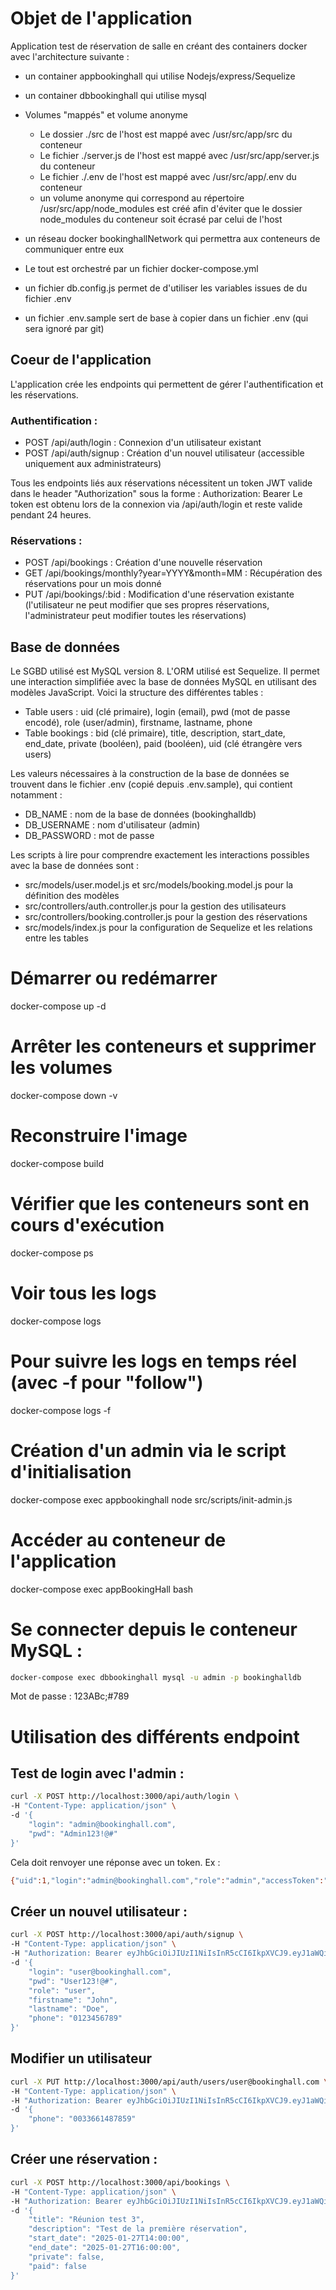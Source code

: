 # Objet de l'application

Application test de réservation de salle en créant des containers docker avec l'architecture suivante : 
* un container appbookinghall qui utilise Nodejs/express/Sequelize
* un container dbbookinghall qui utilise mysql

* Volumes "mappés" et volume anonyme
  - Le dossier ./src de l'host est mappé avec /usr/src/app/src du conteneur
  - Le fichier ./server.js de l'host est mappé avec /usr/src/app/server.js du conteneur
  - Le fichier  ./.env de l'host est mappé avec /usr/src/app/.env du conteneur
  - un volume anonyme qui correspond au répertoire /usr/src/app/node_modules est créé afin d'éviter que le dossier node_modules du conteneur soit écrasé par celui de l'host

* un réseau docker bookinghallNetwork qui permettra aux conteneurs de communiquer entre eux
* Le tout est orchestré par un fichier docker-compose.yml
* un fichier db.config.js permet de d'utiliser les variables issues de du fichier .env
* un fichier .env.sample sert de base à copier dans un fichier .env (qui sera ignoré par git)

## Coeur de l'application
L'application crée les endpoints qui permettent de gérer l'authentification et les réservations.
### Authentification :

- POST /api/auth/login : Connexion d'un utilisateur existant
- POST /api/auth/signup : Création d'un nouvel utilisateur (accessible uniquement aux administrateurs)

Tous les endpoints liés aux réservations nécessitent un token JWT valide dans le header "Authorization" sous la forme :
Authorization: Bearer <token>
Le token est obtenu lors de la connexion via /api/auth/login et reste valide pendant 24 heures.

### Réservations :

- POST /api/bookings : Création d'une nouvelle réservation
- GET /api/bookings/monthly?year=YYYY&month=MM : Récupération des réservations pour un mois donné
- PUT /api/bookings/:bid : Modification d'une réservation existante (l'utilisateur ne peut modifier que ses propres réservations, l'administrateur peut modifier toutes les réservations)



## Base de données
Le SGBD utilisé est MySQL version 8.
L'ORM utilisé est Sequelize. Il permet une interaction simplifiée avec la base de données MySQL en utilisant des modèles JavaScript.
Voici la structure des différentes tables :

- Table users : uid (clé primaire), login (email), pwd (mot de passe encodé), role (user/admin), firstname, lastname, phone
- Table bookings : bid (clé primaire), title, description, start_date, end_date, private (booléen), paid (booléen), uid (clé étrangère vers users)

Les valeurs nécessaires à la construction de la base de données se trouvent dans le fichier .env (copié depuis .env.sample), qui contient notamment :

- DB_NAME : nom de la base de données (bookinghalldb)
- DB_USERNAME : nom d'utilisateur (admin)
- DB_PASSWORD : mot de passe

Les scripts à lire pour comprendre exactement les interactions possibles avec la base de données sont :

- src/models/user.model.js et src/models/booking.model.js pour la définition des modèles
- src/controllers/auth.controller.js pour la gestion des utilisateurs
- src/controllers/booking.controller.js pour la gestion des réservations
- src/models/index.js pour la configuration de Sequelize et les relations entre les tables

# Démarrer ou redémarrer
docker-compose up -d

# Arrêter les conteneurs et supprimer les volumes
docker-compose down -v

# Reconstruire l'image
docker-compose build

# Vérifier que les conteneurs sont en cours d'exécution
docker-compose ps

# Voir tous les logs
docker-compose logs

# Pour suivre les logs en temps réel (avec -f pour "follow")
docker-compose logs -f

# Création d'un admin via le script d'initialisation
docker-compose exec appbookinghall node src/scripts/init-admin.js

# Accéder au conteneur de l'application
docker-compose exec appBookingHall bash

# Se connecter depuis le conteneur MySQL :
```bash
docker-compose exec dbbookinghall mysql -u admin -p bookinghalldb
```
Mot de passe : 123ABc;#789
# Utilisation des différents endpoint
## Test de login avec l'admin :

```bash
curl -X POST http://localhost:3000/api/auth/login \
-H "Content-Type: application/json" \
-d '{
    "login": "admin@bookinghall.com",
    "pwd": "Admin123!@#"
}'
```
Cela doit renvoyer une réponse avec un token. Ex : 
```bash
{"uid":1,"login":"admin@bookinghall.com","role":"admin","accessToken":"eyJhbGciOiJIUzI1NiIsInR5cCI6IkpXVCJ9.eyJ1aWQiOjEsInJvbGUiOiJhZG1pbiIsImlhdCI6MTczNzk5MjIzMSwiZXhwIjoxNzM4MDc4NjMxfQ.TjeL-Bn2ZKcwdaeaYzVPM3krgMNxJ3zhB-y0BrfZXws"}
```
## Créer un nouvel utilisateur :
```bash
curl -X POST http://localhost:3000/api/auth/signup \
-H "Content-Type: application/json" \
-H "Authorization: Bearer eyJhbGciOiJIUzI1NiIsInR5cCI6IkpXVCJ9.eyJ1aWQiOjEsInJvbGUiOiJhZG1pbiIsImlhdCI6MTczODA1NDczMSwiZXhwIjoxNzM4MTQxMTMxfQ._vn8JMXtM7pkxQCK9ZIH_yOCHoQi4mWjBnhLEnVlaxQ" \
-d '{
    "login": "user@bookinghall.com",
    "pwd": "User123!@#",
    "role": "user",
    "firstname": "John",
    "lastname": "Doe",
    "phone": "0123456789"
}'
```
## Modifier un utilisateur
```bash
curl -X PUT http://localhost:3000/api/auth/users/user@bookinghall.com \
-H "Content-Type: application/json" \
-H "Authorization: Bearer eyJhbGciOiJIUzI1NiIsInR5cCI6IkpXVCJ9.eyJ1aWQiOjEsInJvbGUiOiJhZG1pbiIsImlhdCI6MTczODA1NDczMSwiZXhwIjoxNzM4MTQxMTMxfQ._vn8JMXtM7pkxQCK9ZIH_yOCHoQi4mWjBnhLEnVlaxQ" \
-d '{
    "phone": "0033661487859"
}'
````
## Créer une réservation :
```bash
curl -X POST http://localhost:3000/api/bookings \
-H "Content-Type: application/json" \
-H "Authorization: Bearer eyJhbGciOiJIUzI1NiIsInR5cCI6IkpXVCJ9.eyJ1aWQiOjEsInJvbGUiOiJhZG1pbiIsImlhdCI6MTczNzk5MzA0NSwiZXhwIjoxNzM4MDc5NDQ1fQ.rHlJIJKj7DqyNhIt7uMdczWh__w_j1Td5ecZ_GlI58w" \
-d '{
    "title": "Réunion test 3",
    "description": "Test de la première réservation",
    "start_date": "2025-01-27T14:00:00",
    "end_date": "2025-01-27T16:00:00",
    "private": false,
    "paid": false
}'
```
